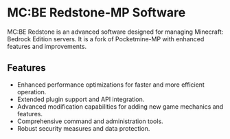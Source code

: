# MC:BE Redstone-MP Software

MC:BE Redstone is an advanced software designed for managing Minecraft: Bedrock Edition servers. It is a fork of Pocketmine-MP with enhanced features and improvements.

## Features

- Enhanced performance optimizations for faster and more efficient operation.
- Extended plugin support and API integration.
- Advanced modification capabilities for adding new game mechanics and features.
- Comprehensive command and administration tools.
- Robust security measures and data protection.